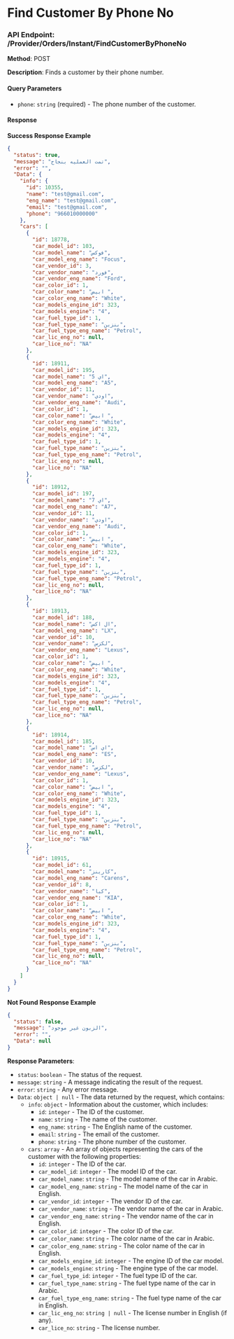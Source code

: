 # Find Customer By Phone No
### API Endpoint: /Provider/Orders/Instant/FindCustomerByPhoneNo

**Method**: POST

**Description**: Finds a customer by their phone number.

#### Query Parameters

- `phone`: `string` (required) - The phone number of the customer.

#### Response

**Success Response Example**

```json
{
  "status": true,
  "message": "تمت العمليه بنجاح",
  "error": "",
  "Data": {
    "info": {
      "id": 10355,
      "name": "test@gmail.com",
      "eng_name": "test@gmail.com",
      "email": "test@gmail.com",
      "phone": "966010000000"
    },
    "cars": [
      {
        "id": 18778,
        "car_model_id": 103,
        "car_model_name": "فوكس",
        "car_model_eng_name": "Focus",
        "car_vendor_id": 3,
        "car_vendor_name": "فورد",
        "car_vendor_eng_name": "Ford",
        "car_color_id": 1,
        "car_color_name": "ابيض ",
        "car_color_eng_name": "White",
        "car_models_engine_id": 323,
        "car_models_engine": "4",
        "car_fuel_type_id": 1,
        "car_fuel_type_name": "بنزين",
        "car_fuel_type_eng_name": "Petrol",
        "car_lic_eng_no": null,
        "car_lice_no": "NA"
      },
      {
        "id": 18911,
        "car_model_id": 195,
        "car_model_name": "اي 5",
        "car_model_eng_name": "A5",
        "car_vendor_id": 11,
        "car_vendor_name": "اودي",
        "car_vendor_eng_name": "Audi",
        "car_color_id": 1,
        "car_color_name": "ابيض ",
        "car_color_eng_name": "White",
        "car_models_engine_id": 323,
        "car_models_engine": "4",
        "car_fuel_type_id": 1,
        "car_fuel_type_name": "بنزين",
        "car_fuel_type_eng_name": "Petrol",
        "car_lic_eng_no": null,
        "car_lice_no": "NA"
      },
      {
        "id": 18912,
        "car_model_id": 197,
        "car_model_name": "اي 7",
        "car_model_eng_name": "A7",
        "car_vendor_id": 11,
        "car_vendor_name": "اودي",
        "car_vendor_eng_name": "Audi",
        "car_color_id": 1,
        "car_color_name": "ابيض ",
        "car_color_eng_name": "White",
        "car_models_engine_id": 323,
        "car_models_engine": "4",
        "car_fuel_type_id": 1,
        "car_fuel_type_name": "بنزين",
        "car_fuel_type_eng_name": "Petrol",
        "car_lic_eng_no": null,
        "car_lice_no": "NA"
      },
      {
        "id": 18913,
        "car_model_id": 188,
        "car_model_name": "ال اكس",
        "car_model_eng_name": "LX",
        "car_vendor_id": 10,
        "car_vendor_name": "لكزس",
        "car_vendor_eng_name": "Lexus",
        "car_color_id": 1,
        "car_color_name": "ابيض ",
        "car_color_eng_name": "White",
        "car_models_engine_id": 323,
        "car_models_engine": "4",
        "car_fuel_type_id": 1,
        "car_fuel_type_name": "بنزين",
        "car_fuel_type_eng_name": "Petrol",
        "car_lic_eng_no": null,
        "car_lice_no": "NA"
      },
      {
        "id": 18914,
        "car_model_id": 185,
        "car_model_name": "اي اس",
        "car_model_eng_name": "ES",
        "car_vendor_id": 10,
        "car_vendor_name": "لكزس",
        "car_vendor_eng_name": "Lexus",
        "car_color_id": 1,
        "car_color_name": "ابيض ",
        "car_color_eng_name": "White",
        "car_models_engine_id": 323,
        "car_models_engine": "4",
        "car_fuel_type_id": 1,
        "car_fuel_type_name": "بنزين",
        "car_fuel_type_eng_name": "Petrol",
        "car_lic_eng_no": null,
        "car_lice_no": "NA"
      },
      {
        "id": 18915,
        "car_model_id": 61,
        "car_model_name": "كارينز",
        "car_model_eng_name": "Carens",
        "car_vendor_id": 8,
        "car_vendor_name": "كيا",
        "car_vendor_eng_name": "KIA",
        "car_color_id": 1,
        "car_color_name": "ابيض ",
        "car_color_eng_name": "White",
        "car_models_engine_id": 323,
        "car_models_engine": "4",
        "car_fuel_type_id": 1,
        "car_fuel_type_name": "بنزين",
        "car_fuel_type_eng_name": "Petrol",
        "car_lic_eng_no": null,
        "car_lice_no": "NA"
      }
    ]
  }
}
```

**Not Found Response Example**

```json
{
  "status": false,
  "message": "الزبون غير موجود",
  "error": "",
  "Data": null
}
```

**Response Parameters**:

- `status`: `boolean` - The status of the request.
- `message`: `string` - A message indicating the result of the request.
- `error`: `string` - Any error message.
- `Data`: `object | null` - The data returned by the request, which contains:
  - `info`: `object` - Information about the customer, which includes:
    - `id`: `integer` - The ID of the customer.
    - `name`: `string` - The name of the customer.
    - `eng_name`: `string` - The English name of the customer.
    - `email`: `string` - The email of the customer.
    - `phone`: `string` - The phone number of the customer.
  - `cars`: `array` - An array of objects representing the cars of the customer with the following properties:
    - `id`: `integer` - The ID of the car.
    - `car_model_id`: `integer` - The model ID of the car.
    - `car_model_name`: `string` - The model name of the car in Arabic.
    - `car_model_eng_name`: `string` - The model name of the car in English.
    - `car_vendor_id`: `integer` - The vendor ID of the car.
    - `car_vendor_name`: `string` - The vendor name of the car in Arabic.
    - `car_vendor_eng_name`: `string` - The vendor name of the car in English.
    - `car_color_id`: `integer` - The color ID of the car.
    - `car_color_name`: `string` - The color name of the car in Arabic.
    - `car_color_eng_name`: `string` - The color name of the car in English.
    - `car_models_engine_id`: `integer` - The engine ID of the car model.
    - `car_models_engine`: `string` - The engine type of the car model.
    - `car_fuel_type_id`: `integer` - The fuel type ID of the car.
    - `car_fuel_type_name`: `string` - The fuel type name of the car in Arabic.
    - `car_fuel_type_eng_name`: `string` - The fuel type name of the car in English.
    - `car_lic_eng_no`: `string | null` - The license number in English (if any).
    - `car_lice_no`: `string` - The license number.

